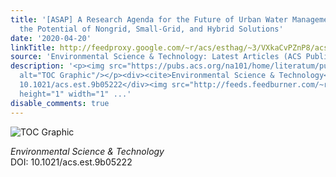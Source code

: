 ```yaml
---
title: '[ASAP] A Research Agenda for the Future of Urban Water Management: Exploring
  the Potential of Nongrid, Small-Grid, and Hybrid Solutions'
date: '2020-04-20'
linkTitle: http://feedproxy.google.com/~r/acs/esthag/~3/VXkaCvPZnP8/acs.est.9b05222
source: 'Environmental Science & Technology: Latest Articles (ACS Publications)'
description: '<p><img src="https://pubs.acs.org/na101/home/literatum/publisher/achs/journals/content/esthag/0/esthag.ahead-of-print/acs.est.9b05222/20200420/images/medium/es9b05222_0002.gif"
  alt="TOC Graphic"/></p><div><cite>Environmental Science & Technology</cite></div><div>DOI:
  10.1021/acs.est.9b05222</div><img src="http://feeds.feedburner.com/~r/acs/esthag/~4/VXkaCvPZnP8"
  height="1" width="1" ...'
disable_comments: true
---
```

<p><img src="https://pubs.acs.org/na101/home/literatum/publisher/achs/journals/content/esthag/0/esthag.ahead-of-print/acs.est.9b05222/20200420/images/medium/es9b05222_0002.gif" alt="TOC Graphic"/></p><div><cite>Environmental Science & Technology</cite></div><div>DOI: 10.1021/acs.est.9b05222</div><img src="http://feeds.feedburner.com/~r/acs/esthag/~4/VXkaCvPZnP8" height="1" width="1" ...